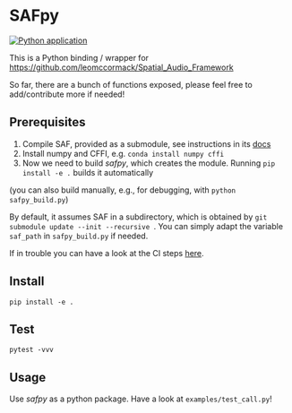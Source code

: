# SAFpy

[![Python application](https://github.com/chris-hld/SAFpy/actions/workflows/python-safpy.yml/badge.svg)](https://github.com/chris-hld/SAFpy/actions/workflows/python-safpy.yml)

This is a Python binding / wrapper for
https://github.com/leomccormack/Spatial_Audio_Framework

So far, there are a bunch of functions exposed, please feel free to 
add/contribute more if needed!


Prerequisites
---
1. Compile SAF, provided as a submodule, see instructions in its [docs](https://github.com/leomccormack/Spatial_Audio_Framework/blob/master/README.md)
2. Install numpy and CFFI, e.g. `conda install numpy cffi`
3. Now we need to build *safpy*, which creates the module. 
Running `pip install -e .` builds it automatically

(you can also build manually, e.g., for debugging, with 
`python safpy_build.py`)

By default, it assumes SAF in a subdirectory, which is obtained by `git submodule update --init --recursive `. You can simply adapt
the variable `saf_path` in `safpy_build.py` if needed.

If in trouble you can have a look at the CI steps [here](https://github.com/chris-hld/SAFpy/blob/master/.github/workflows/python-safpy.yml).

Install
---
`pip install -e . `

Test
---
`pytest -vvv`

Usage
---
Use *safpy* as a python package.
Have a look at `examples/test_call.py`!

